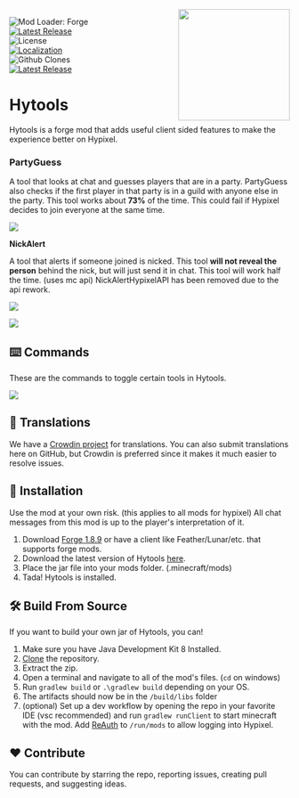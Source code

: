 <img align="right" src="https://raw.githubusercontent.com/udu3324/Hytools/main/src/main/resources/logo.png" height="200"  width="200">

![Mod Loader: Forge](https://img.shields.io/badge/mod%20loader-Forge%201.8.9-e04e14)    
[![Latest Release](https://img.shields.io/github/v/release/udu3324/Hytools)](https://github.com/udu3324/Hytools/releases/latest)    
![License](https://img.shields.io/github/license/udu3324/hytools)    
[![Localization](https://badges.crowdin.net/slimefunaddon/localized.svg)](https://crowdin.com/project/slimefunaddon)    
![Github Clones](https://img.shields.io/github/downloads/udu3324/hytools/total)    
[![Latest Release](https://img.shields.io/badge/dynamic/json?color=1bd96a&label=modrinth&query=downloads&suffix=%20downloads&url=https%3A%2F%2Fapi.modrinth.com%2Fv2%2Fproject%2Fhytools)](https://modrinth.com/mod/hytools)      

# Hytools
Hytools is a forge mod that adds useful client sided features to make the experience better on Hypixel. 

### PartyGuess

A tool that looks at chat and guesses players that are in a party. PartyGuess also checks if the first player in that party is in a guild with anyone else in the party. This tool works about **73%** of the time. This could fail if Hypixel decides to join everyone at the same time.

![](https://cdn.modrinth.com/data/rZiwXEaU/images/e9f8f5f64e52005d750cb5a027153ee9f48d374b.png)

  

**NickAlert**

A tool that alerts if someone joined is nicked. This tool **will not reveal the person** behind the nick, but will just send it in chat. This tool will work half the time. (uses mc api) NickAlertHypixelAPI has been removed due to the api rework.

![](https://cdn.modrinth.com/data/rZiwXEaU/images/f5c311380dc62310d54e8c606d3f4c4f318b3b36.png)

![](https://cdn.modrinth.com/data/rZiwXEaU/images/6e247ac4e93bafe5e0bb3d451a28cb315e098f62.png)

## ⌨️ Commands

These are the commands to toggle certain tools in Hytools.

![](https://cdn.modrinth.com/data/rZiwXEaU/images/fcd0d95faeb663472687dffc9b4e93f921689460.png)

 
## 📜 Translations

We have a [Crowdin project](https://crowdin.com/project/slimefunaddon) for translations. You can also submit translations here on GitHub, but Crowdin is preferred since it makes it much easier to resolve issues.

## 💾 Installation

Use the mod at your own risk. (this applies to all mods for hypixel) All chat messages from this mod is up to the player's interpretation of it.

 1. Download [Forge 1.8.9](https://files.minecraftforge.net/net/minecraftforge/forge/index_1.8.9.html) or have a client like Feather/Lunar/etc. that supports forge mods.
 2. Download the latest version of Hytools [here](https://github.com/udu3324/Hytools/releases/latest).
 3. Place the jar file into your mods folder. (.minecraft/mods)
 4. Tada! Hytools is installed.

## 🛠️ Build From Source

If you want to build your own jar of Hytools, you can!

 1. Make sure you have Java Development Kit 8 Installed.
 2. [Clone](https://github.com/udu3324/Hytools/archive/refs/heads/main.zip) the repository.
 3. Extract the zip.
 4. Open a terminal and navigate to all of the mod's files. (`cd` on windows)
 5. Run `gradlew build` or `.\gradlew build` depending on your OS.
 6. The artifacts should now be in the `/build/libs` folder
 7. (optional) Set up a dev workflow by opening the repo in your favorite IDE (vsc recommended) and run `gradlew runClient` to start minecraft with the mod. Add [ReAuth](https://www.curseforge.com/minecraft/mc-mods/reauth/files/4407996) to `/run/mods` to allow logging into Hypixel.

## ❤️ Contribute

You can contribute by starring the repo, reporting issues, creating pull requests, and suggesting ideas.


